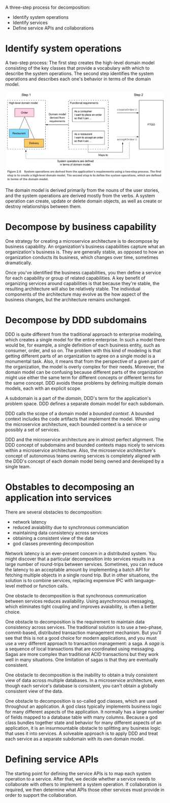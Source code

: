 A three-step process for decomposition:
- Identify system operations
- Identify services
- Define service APIs and collaborations

# Identify system operations
A two-step process: The first step creates the high-level domain model consisting of the key classes that provide a vocabulary with which to describe the system operations. The second step identifies the system operations and describes each one's behavior in terms of the domain model.

![identify system operations](/assets/images/microservices_patterns/microservices-patterns-identify-system-operations.jpg)

The domain model is derived primarily from the nouns of the user stories, and the system operations are derived mostly from the verbs. A system operation can create, update or delete domain objects, as well as create or destroy relationships between them.

# Decompose by business capability
One strategy for creating a microservice architecture is to decompose by business capability. An organization's business capabilities capture what an organization's business is. They are generally stable, as opposed to how an organization conducts its business, which changes over time, sometimes dramatically.

Once you've identified the business capabilities, you then define a service for each capability or group of related capabilities. A key benefit of organizing services around capabilities is that because they're stable, the resulting architecture will also be relatively stable. The individual components of the architecture may evolve as the how aspect of the business changes, but the architecture remains unchanged.

# Decompose by DDD subdomains
DDD is quite different from the traditional approach to enterprise modeling, which creates a single model for the entire enterprise. In such a model there would be, for example, a single definition of each business entity, such as consumer, order, and so on. The problem with this kind of modeling is that getting different parts of an organization to agree on a single model is a monumental task. Also, it means that from the perspective of a given part of the organization, the model is overly complex for their needs. Moreover, the domain model can be confusing because different parts of the organization might use either the same term for different concepts or different terms for the same concept. DDD avoids these problems by defining multiple domain models, each with an explicit scope.

A subdomain is a part of the *domain*, DDD's term for the application's problem space. DDD defines a separate domain model for each subdomain. 

DDD calls the scope of a domain model a *bounded context*. A bounded context includes the code artifacts that implement the model. When using the microservice architecture, each bounded context is a service or possibly a set of services.

DDD and the microservice architecture are in almost perfect alignment. The DDD concept of subdomains and bounded contexts maps nicely to services within a microservice architecture. Also, the microservice architecture's concept of autonomous teams owning services is completely aligned with the DDD's concept of each domain model being owned and developed by a single team.

# Obstables to decomposing an application into services
There are several obstacles to decomposition:
- network latency
- reduced avaiability due to synchronous communciation
- maintaining data consistency across services
- obtaining a consistent view of the data
- god classes preventing decomposition

Network latency is an ever-present concern in a distributed system. You might discover that a particular decomposition into services results in a large number of round-trips between services. Sometimes, you can reduce the latency to an acceptable amount by implementing a batch API for fetching multiple objects in a single round trip. But in other situations, the solution is to combine services, replacing expensive IPC with language-level method or function calls.

One obstacle to decomposition is that synchronous communication between services reduces availability. Using asynchronous messaging, which eliminates tight coupling and improves avaiability, is often a better choice.

One obstacle to decomposition is the requirement to maintain data consistency across services. The traditional solution is to use a two-phase, commit-based, distributed transaction management mechanism. But you'll see that this is not a good choice for modern applications, and you must use a very different approach to transaction management: a saga. A *saga* is a sequence of local transactions that are coordinated using messaging. Sagas are more complex than traditional ACID transactions but they work well in many situations. One limitation of sagas is that they are eventually consistent.

One obstacle to decomposition is the inability to obtain a truly consistent view of data across multiple databases. In a microservice architecture, even though each service's database is consistent, you can't obtain a globally consistent view of the data.

One obstacle to decomposition is so-called god classes, which are used throughout an application. A god class typically implements business logic for many different aspects of the application. It normally has a large number of fields mapped to a database table with many columns. Because a god class bundles together state and behavior for many different aspects of an application, it is an insurmountable obstacle to splitting any business logic that uses it into services. A solveable approach is to apply DDD and treat each service as a separate subdomain with its own domain model.

# Defining service APIs
The starting point for defining the service APIs is to map each system operation to a service. After that, we decide whether a service needs to collaborate with others to implement a system operation. If collaboration is required, we then determine what APIs those other services must provide in order to support the collaboration.